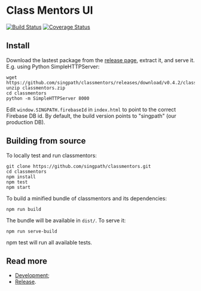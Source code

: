 # Class Mentors UI

[![Build Status](https://travis-ci.org/PivotalExpert/classmentors.svg?branch=master)](https://travis-ci.org/PivotalExpert/classmentors)
[![Coverage Status](https://coveralls.io/repos/github/zeeshanshanif/classmentors/badge.svg?branch=master)](https://coveralls.io/github/zeeshanshanif/classmentors?branch=master)

## Install

Download the lastest package from the
[release page](https://github.com/singpath/classmentors/releases),
extract it, and serve it. E.g. using Python SimpleHTTPServer:

```shell
wget https://github.com/singpath/classmentors/releases/download/v0.4.2/classmentors.zip
unzip classmentors.zip
cd classmentors
python -m SimpleHTTPServer 8000
```

Edit `window.SINGPATH.firebaseId` in `index.html` to point to the correct
Firebase DB id. By default, the build version points to "singpath"
(our production DB).


## Building from source

To locally test and run classmentors:
```shell
git clone https://github.com/singpath/classmentors.git
cd classmentors
npm install
npm test
npm start
```

To build a minified bundle of classmentors and its dependencies:
```shell
npm run build
```

The bundle will be available in `dist/`. To serve it:
```shell
npm run serve-build
```

npm test will run all available tests.

## Read more

- [Development](./CONTRIBUTING.md);
- [Release](./RELEASE.md).
